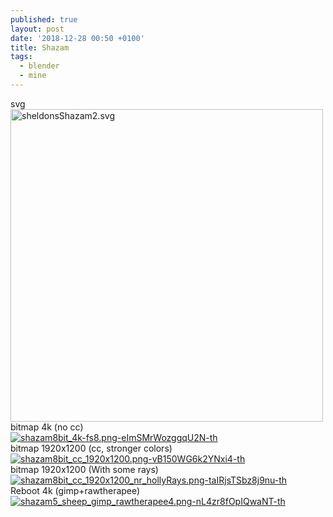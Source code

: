 ```yaml
---
published: true
layout: post
date: '2018-12-28 00:50 +0100'
title: Shazam
tags:
  - blender
  - mine
---
```

svg  
<img style="width: 500px;" src="/media/sheldonsShazam2.svg" alt="sheldonsShazam2.svg" /><br />
bitmap 4k (no cc)  
[![shazam8bit_4k-fs8.png-eImSMrWozggqU2N-th](https://i.imgur.com/TD3AXxJb.jpg)](https://i.imgur.com/TD3AXxJ.jpg)  
bitmap 1920x1200 (cc, stronger colors)  
[![shazam8bit_cc_1920x1200.png-vB150WG6k2YNxi4-th](https://i.imgur.com/h9Dgrhtb.jpg)](https://i.imgur.com/h9Dgrht.jpg)  
bitmap 1920x1200 (With some rays)  
[![shazam8bit_cc_1920x1200_nr_hollyRays.png-taIRjsTSbz8j9nu-th](https://i.imgur.com/cqfIsHtb.png)](https://i.imgur.com/cqfIsHt.png)  
Reboot 4k (gimp+rawtherapee)  
[![shazam5_sheep_gimp_rawtherapee4.png-nL4zr8fOpIQwaNT-th](https://i.imgur.com/vawiRc0b.jpg)](https://i.imgur.com/vawiRc0.jpg)
